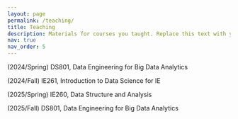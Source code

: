 ```yaml
---
layout: page
permalink: /teaching/
title: Teaching
description: Materials for courses you taught. Replace this text with your description.
nav: true
nav_order: 5
---
```


(2024/Spring) DS801, Data Engineering for Big Data Analytics

(2024/Fall) IE261, Introduction to Data Science for IE

(2025/Spring) IE260, Data Structure and Analysis

(2025/Fall) DS801, Data Engineering for Big Data Analytics

